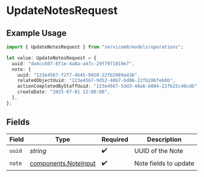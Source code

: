 # UpdateNotesRequest

## Example Usage

```typescript
import { UpdateNotesRequest } from "servicem8/models/operations";

let value: UpdateNotesRequest = {
  uuid: "da4cc607-8f1e-4a8a-a47c-29f7971019e7",
  note: {
    uuid: "123e4567-f2f7-4b45-9920-22fb2989a43b",
    relatedObjectUuid: "123e4567-9d52-40b7-bd06-22fb286feb6b",
    actionCompletedByStaffUuid: "123e4567-5dd3-48a6-b004-22fb22c40cdb",
    createDate: "2025-07-01 12:00:00",
  },
};
```

## Fields

| Field                                                        | Type                                                         | Required                                                     | Description                                                  |
| ------------------------------------------------------------ | ------------------------------------------------------------ | ------------------------------------------------------------ | ------------------------------------------------------------ |
| `uuid`                                                       | *string*                                                     | :heavy_check_mark:                                           | UUID of the Note                                             |
| `note`                                                       | [components.NoteInput](../../models/components/noteinput.md) | :heavy_check_mark:                                           | Note fields to update                                        |